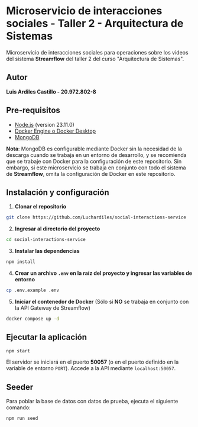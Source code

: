 # Microservicio de interacciones sociales - Taller 2 - Arquitectura de Sistemas

Microservicio de interacciones sociales para operaciones sobre los videos del sistema **Streamflow** del taller 2 del curso "Arquitectura de Sistemas".

## Autor

**Luis Ardiles Castillo - 20.972.802-8**

## Pre-requisitos

- [Node.js](https://nodejs.org/es/) (version 23.11.0)
- [Docker Engine o Docker Desktop](https://docs.docker.com/manuals/)
- [MongoDB](https://www.mongodb.com/)

**Nota**: MongoDB es configurable mediante Docker sin la necesidad de la descarga cuando se trabaja en un entorno de desarrollo, y se recomienda que se trabaje con Docker para la configuración de este repositorio. Sin embargo, si este microservicio se trabaja en conjunto con todo el sistema de **Streamflow**, omita la configuración de Docker en este repositorio.

## Instalación y configuración

1. **Clonar el repositorio**

```bash
git clone https://github.com/Luchardiles/social-interactions-service
```

2. **Ingresar al directorio del proyecto**

```bash
cd social-interactions-service
```

3. **Instalar las dependencias**

```bash
npm install
```

4. **Crear un archivo `.env` en la raíz del proyecto y ingresar las variables de entorno**

```bash
cp .env.example .env
```

5. **Iniciar el contenedor de Docker** (Sólo si **NO** se trabaja en conjunto con la API Gateway de Streamflow)

```bash
docker compose up -d
```

## Ejecutar la aplicación

```bash
npm start
```

El servidor se iniciará en el puerto **50057** (o en el puerto definido en la variable de entorno `PORT`). Accede a la API mediante `localhost:50057`.

## Seeder

Para poblar la base de datos con datos de prueba, ejecuta el siguiente comando:

```bash
npm run seed
```